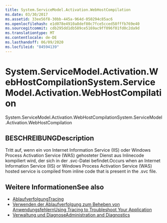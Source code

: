 ```yaml
---
title: System.ServiceModel.Activation.WebHostCompilation
ms.date: 03/30/2017
ms.assetid: 33ee56f8-30bb-445a-964d-050294c85ac6
ms.openlocfilehash: e1d078e4910a8def80c7fce5cced58fffb769e40
ms.sourcegitcommit: cdb295dd1db589ce5169ac9ff096f01fd0c2da9d
ms.translationtype: MT
ms.contentlocale: de-DE
ms.lasthandoff: 06/09/2020
ms.locfileid: "84594139"
---
```

# <a name="systemservicemodelactivationwebhostcompilation"></a><span data-ttu-id="a41dd-102">System.ServiceModel.Activation.WebHostCompilation</span><span class="sxs-lookup"><span data-stu-id="a41dd-102">System.ServiceModel.Activation.WebHostCompilation</span></span>
<span data-ttu-id="a41dd-103">System.ServiceModel.Activation.WebHostCompilation</span><span class="sxs-lookup"><span data-stu-id="a41dd-103">System.ServiceModel.Activation.WebHostCompilation</span></span>  
  
## <a name="description"></a><span data-ttu-id="a41dd-104">BESCHREIBUNG</span><span class="sxs-lookup"><span data-stu-id="a41dd-104">Description</span></span>  
 <span data-ttu-id="a41dd-105">Tritt auf, wenn ein von Internet Information Service (IIS) oder Windows Process Activation Service (WAS) gehosteter Dienst aus Inlinecode kompiliert wird, der sich in der .svc-Datei befindet.</span><span class="sxs-lookup"><span data-stu-id="a41dd-105">Occurs when an Internet Information Service (IIS) or Windows Process Activation Service (WAS) hosted service is compiled from inline code that is present in the .svc file.</span></span>  
  
## <a name="see-also"></a><span data-ttu-id="a41dd-106">Weitere Informationen</span><span class="sxs-lookup"><span data-stu-id="a41dd-106">See also</span></span>

- [<span data-ttu-id="a41dd-107">Ablaufverfolgung</span><span class="sxs-lookup"><span data-stu-id="a41dd-107">Tracing</span></span>](index.md)
- [<span data-ttu-id="a41dd-108">Verwenden der Ablaufverfolgung zum Beheben von Anwendungsfehlern</span><span class="sxs-lookup"><span data-stu-id="a41dd-108">Using Tracing to Troubleshoot Your Application</span></span>](using-tracing-to-troubleshoot-your-application.md)
- [<span data-ttu-id="a41dd-109">Verwaltung und Diagnose</span><span class="sxs-lookup"><span data-stu-id="a41dd-109">Administration and Diagnostics</span></span>](../index.md)
